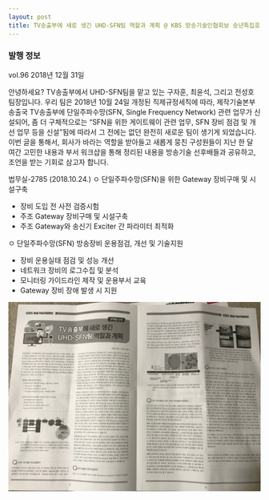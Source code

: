 ```yaml
---
layout: post
title: TV송출부에 새로 생긴 UHD-SFN팀 역할과 계획 @ KBS 방송기술인협회보 송년특집호
---
```


### 발행 정보
vol.96
2018년 12월 31일 

안녕하세요? TV송출부에서 UHD-SFN팀을 맡고 있는 구자훈, 최윤석, 그리고 전성호 팀장입니다. 우리 팀은 2018년 10월 24일 개정된 직제규정세칙에 따라, 제작기술본부 송출국 TV송출부에 단일주파수망(SFN, Single Frequency Network) 관련 업무가 신설되어, 좀 더 구체적으로는 “SFN을 위한 게이트웨이 관련 업무, SFN 장비 점검 및 개선 업무 등을 신설”됨에 따라서 그 전에는 없던 완전히 새로운 팀이 생기게 되었습니다. 이번 글을 통해서, 회사가 바라는 역할을 받아들고 새롭게 뭉친 구성원들이 지난 한 달 여간 고민한 내용과 부서 워크샵을 통해 정리된 내용을 방송기술 선후배들과 공유하고, 조언을 받는 기회로 삼고자 합니다.

법무실-2785 (2018.10.24.)
ㅇ 단일주파수망(SFN)을 위한 Gateway 장비구매 및 시설구축
- 장비 도입 전 사전 검증시험
- 주조 Gateway 장비구매 및 시설구축
- 주조 Gateway와 송신기 Exciter 간 파라미터 최적화 

ㅇ 단일주파수망(SFN) 방송장비 운용점검, 개선 및 기술지원
- 장비 운용실태 점검 및 성능 개선
- 네트워크 장비의 로그수집 및 분석
- 모니터링 가이드라인 제작 및 운용부서 교육
- Gateway 장비 장애 발생 시 지원

![그림 1](/images/KBSBETA201812.jpg)
